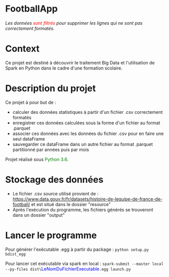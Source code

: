 # FootballApp

###### Les données <span style="color:red">sont filtrés</span> pour supprimer les lignes qui ne sont pas correctement formatés.


# Context
Ce projet est destiné à découvrir le traitement Big Data et l'utilisation de Spark en Python dans le cadre d'une formation scolaire.

# Description du projet

Ce projet à pour but de : 

* calculer des données statistiques à partir d'un fichier .csv correctement formatés
* enregistrer ces données calculées sous la forme d'un fichier au format .parquet
* associer ces données avec les données du fichier .csv pour en faire une seul dataFrame
* sauvegarder ce dataFrame dans un autre fichier au format .parquet partitionné par années puis par mois

Projet réalisé sous <span style="color:green">Python 3.6</span>.

# Stockage des données

* Le fichier .csv source utilisé provient de : ​https://www.data.gouv.fr/fr/datasets/histoire-de-lequipe-de-france-de-football/ et est situé dans le dossier "resource"
* Après l'exécution du programme, les fichiers générés se trouveront dans un dossier "output"

# Lancer le programme
Pour générer l'exécutable .egg à partir du package :
```python setup.py bdist_egg```

Pour lancer cet exécutable via spark en local :
```spark-submit --master local --py-files dist\```<span style="color:blue">LeNomDuFichierExecutable</span>```.egg launch.py```